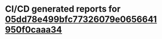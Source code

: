 # CI/CD generated reports for [05dd78e499bfc77326079e0656641950f0caaa34](https://github.com/hydephp/develop/commit/05dd78e499bfc77326079e0656641950f0caaa34)

